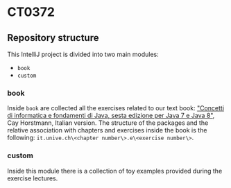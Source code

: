 # CT0372
## Repository structure
This IntelliJ project is divided into two main modules:
* `book`
* `custom`
### book 
Inside `book` are collected all the exercises related to
our text book: ["Concetti di informatica e fondamenti di Java,
sesta edizione per Java 7 e Java 8"](http://www.apogeoeducation.com/concetti-di-informatica-e-fondamenti-di-java.html), 
Cay Horstmann, Italian version.
The structure of the packages and the relative association with 
chapters and exercises inside the book 
is the following: `it.unive.ch\<chapter number\>.e\<exercise number\>`.

### custom
Inside this module there is a collection of toy examples provided during the
exercise lectures.
 

